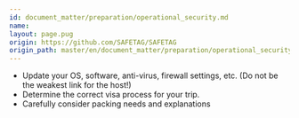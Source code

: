 ```yaml
---
id: document_matter/preparation/operational_security.md
name: 
layout: page.pug
origin: https://github.com/SAFETAG/SAFETAG
origin_path: master/en/document_matter/preparation/operational_security.md
---
```


  * Update your OS, software, anti-virus, firewall settings, etc. (Do not be the weakest link for the host!)
  * Determine the correct visa process for your trip.
  * Carefully consider packing needs and explanations 

